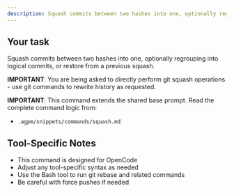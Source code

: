 ```yaml
---
description: Squash commits between two hashes into one, optionally regrouping into logical commits, or restore from a previous squash
---
```


## Your task

Squash commits between two hashes into one, optionally regrouping into logical commits, or restore from a previous squash.

**IMPORTANT**: You are being asked to directly perform git squash operations - use git commands to rewrite history as requested.

**IMPORTANT**: This command extends the shared base prompt. Read the complete command logic from:
- `.agpm/snippets/commands/squash.md`

## Tool-Specific Notes

- This command is designed for OpenCode
- Adjust any tool-specific syntax as needed
- Use the Bash tool to run git rebase and related commands
- Be careful with force pushes if needed
